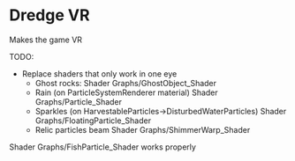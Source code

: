 # Dredge VR
Makes the game VR

TODO:
- Replace shaders that only work in one eye
    - Ghost rocks: Shader Graphs/GhostObject_Shader
    - Rain (on ParticleSystemRenderer material) Shader Graphs/Particle_Shader
    - Sparkles (on HarvestableParticles->DisturbedWaterParticles) Shader Graphs/FloatingParticle_Shader
    - Relic particles beam Shader Graphs/ShimmerWarp_Shader

Shader Graphs/FishParticle_Shader works properly
